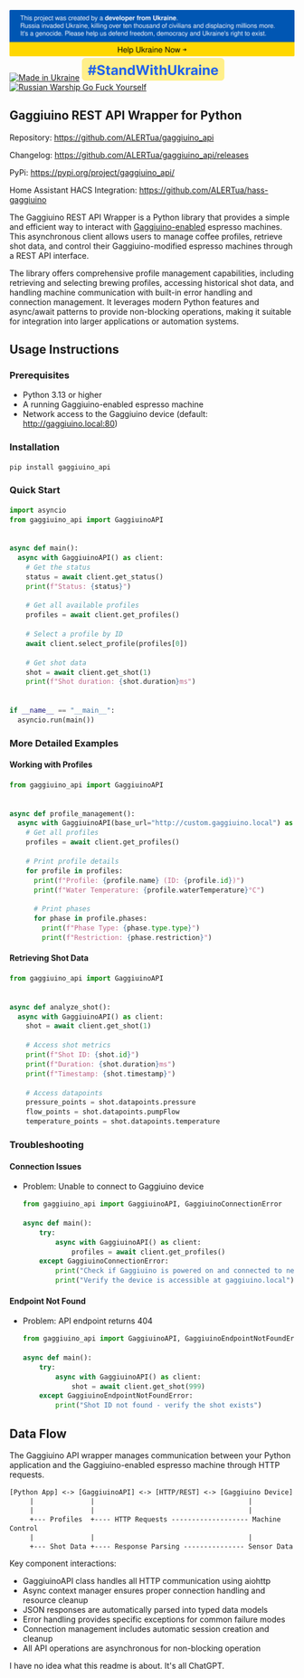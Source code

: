 [![Stand With Ukraine](https://raw.githubusercontent.com/vshymanskyy/StandWithUkraine/main/banner-direct-single.svg)](https://stand-with-ukraine.pp.ua)
[![Made in Ukraine](https://img.shields.io/badge/made_in-Ukraine-ffd700.svg?labelColor=0057b7)](https://stand-with-ukraine.pp.ua)
[![Stand With Ukraine](https://raw.githubusercontent.com/vshymanskyy/StandWithUkraine/main/badges/StandWithUkraine.svg)](https://stand-with-ukraine.pp.ua)
[![Russian Warship Go Fuck Yourself](https://raw.githubusercontent.com/vshymanskyy/StandWithUkraine/main/badges/RussianWarship.svg)](https://stand-with-ukraine.pp.ua)

Gaggiuino REST API Wrapper for Python
---------------------------
Repository: https://github.com/ALERTua/gaggiuino_api

Changelog: https://github.com/ALERTua/gaggiuino_api/releases

PyPi: https://pypi.org/project/gaggiuino_api/

Home Assistant HACS Integration: https://github.com/ALERTua/hass-gaggiuino

The Gaggiuino REST API Wrapper is a Python library that provides a simple and efficient way to interact with [Gaggiuino-enabled](https://gaggiuino.github.io/) espresso machines.
This asynchronous client allows users to manage coffee profiles, retrieve shot data, and control their Gaggiuino-modified espresso machines through a REST API interface.

The library offers comprehensive profile management capabilities, including retrieving and selecting brewing profiles,
accessing historical shot data, and handling machine communication with built-in error handling and connection management.
It leverages modern Python features and async/await patterns to provide non-blocking operations, making it suitable for integration into larger applications or automation systems.

## Usage Instructions
### Prerequisites
- Python 3.13 or higher
- A running Gaggiuino-enabled espresso machine
- Network access to the Gaggiuino device (default: http://gaggiuino.local:80)

### Installation
```bash
pip install gaggiuino_api
```

### Quick Start

```python
import asyncio
from gaggiuino_api import GaggiuinoAPI


async def main():
  async with GaggiuinoAPI() as client:
    # Get the status
    status = await client.get_status()
    print(f"Status: {status}")

    # Get all available profiles
    profiles = await client.get_profiles()

    # Select a profile by ID
    await client.select_profile(profiles[0])

    # Get shot data
    shot = await client.get_shot(1)
    print(f"Shot duration: {shot.duration}ms")


if __name__ == "__main__":
  asyncio.run(main())
```

### More Detailed Examples
#### Working with Profiles

```python
from gaggiuino_api import GaggiuinoAPI


async def profile_management():
  async with GaggiuinoAPI(base_url="http://custom.gaggiuino.local") as client:
    # Get all profiles
    profiles = await client.get_profiles()

    # Print profile details
    for profile in profiles:
      print(f"Profile: {profile.name} (ID: {profile.id})")
      print(f"Water Temperature: {profile.waterTemperature}°C")

      # Print phases
      for phase in profile.phases:
        print(f"Phase Type: {phase.type.type}")
        print(f"Restriction: {phase.restriction}")
```

#### Retrieving Shot Data

```python
from gaggiuino_api import GaggiuinoAPI


async def analyze_shot():
  async with GaggiuinoAPI() as client:
    shot = await client.get_shot(1)

    # Access shot metrics
    print(f"Shot ID: {shot.id}")
    print(f"Duration: {shot.duration}ms")
    print(f"Timestamp: {shot.timestamp}")

    # Access datapoints
    pressure_points = shot.datapoints.pressure
    flow_points = shot.datapoints.pumpFlow
    temperature_points = shot.datapoints.temperature
```

### Troubleshooting
#### Connection Issues
- Problem: Unable to connect to Gaggiuino device
  ```python
  from gaggiuino_api import GaggiuinoAPI, GaggiuinoConnectionError

  async def main():
      try:
          async with GaggiuinoAPI() as client:
              profiles = await client.get_profiles()
      except GaggiuinoConnectionError:
          print("Check if Gaggiuino is powered on and connected to network")
          print("Verify the device is accessible at gaggiuino.local")
  ```

#### Endpoint Not Found
- Problem: API endpoint returns 404
  ```python
  from gaggiuino_api import GaggiuinoAPI, GaggiuinoEndpointNotFoundError

  async def main():
      try:
          async with GaggiuinoAPI() as client:
              shot = await client.get_shot(999)
      except GaggiuinoEndpointNotFoundError:
          print("Shot ID not found - verify the shot exists")
  ```

## Data Flow
The Gaggiuino API wrapper manages communication between your Python application and the Gaggiuino-enabled espresso machine through HTTP requests.

```ascii
[Python App] <-> [GaggiuinoAPI] <-> [HTTP/REST] <-> [Gaggiuino Device]
     |              |                                      |
     |              |                                      |
     +--- Profiles  +---- HTTP Requests ------------------- Machine Control
     |              |                                      |
     +--- Shot Data +---- Response Parsing --------------- Sensor Data
```

Key component interactions:
- GaggiuinoAPI class handles all HTTP communication using aiohttp
- Async context manager ensures proper connection handling and resource cleanup
- JSON responses are automatically parsed into typed data models
- Error handling provides specific exceptions for common failure modes
- Connection management includes automatic session creation and cleanup
- All API operations are asynchronous for non-blocking operation


I have no idea what this readme is about. It's all ChatGPT.
